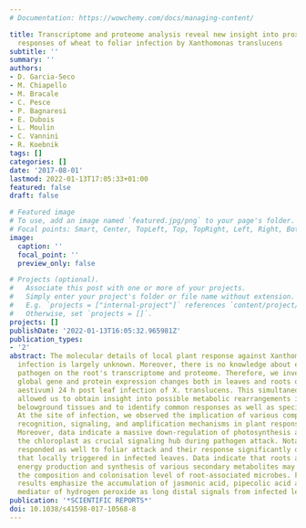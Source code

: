 ```yaml
---
# Documentation: https://wowchemy.com/docs/managing-content/

title: Transcriptome and proteome analysis reveal new insight into proximal and distal
  responses of wheat to foliar infection by Xanthomonas translucens
subtitle: ''
summary: ''
authors:
- D. Garcia-Seco
- M. Chiapello
- M. Bracale
- C. Pesce
- P. Bagnaresi
- E. Dubois
- L. Moulin
- C. Vannini
- R. Koebnik
tags: []
categories: []
date: '2017-08-01'
lastmod: 2022-01-13T17:05:33+01:00
featured: false
draft: false

# Featured image
# To use, add an image named `featured.jpg/png` to your page's folder.
# Focal points: Smart, Center, TopLeft, Top, TopRight, Left, Right, BottomLeft, Bottom, BottomRight.
image:
  caption: ''
  focal_point: ''
  preview_only: false

# Projects (optional).
#   Associate this post with one or more of your projects.
#   Simply enter your project's folder or file name without extension.
#   E.g. `projects = ["internal-project"]` references `content/project/deep-learning/index.md`.
#   Otherwise, set `projects = []`.
projects: []
publishDate: '2022-01-13T16:05:32.965981Z'
publication_types:
- '2'
abstract: The molecular details of local plant response against Xanthomonas translucens
  infection is largely unknown. Moreover, there is no knowledge about effects of the
  pathogen on the root's transcriptome and proteome. Therefore, we investigated the
  global gene and protein expression changes both in leaves and roots of wheat (Triticum
  aestivum) 24 h post leaf infection of X. translucens. This simultaneous analysis
  allowed us to obtain insight into possible metabolic rearrangements in above-and
  belowground tissues and to identify common responses as well as specific alterations.
  At the site of infection, we observed the implication of various components of the
  recognition, signaling, and amplification mechanisms in plant response to the pathogen.
  Moreover, data indicate a massive down-regulation of photosynthesis and confirm
  the chloroplast as crucial signaling hub during pathogen attack. Notably, roots
  responded as well to foliar attack and their response significantly differed from
  that locally triggered in infected leaves. Data indicate that roots as a site of
  energy production and synthesis of various secondary metabolites may actively influence
  the composition and colonisation level of root-associated microbes. Finally, our
  results emphasize the accumulation of jasmonic acid, pipecolic acid and/or the downstream
  mediator of hydrogen peroxide as long distal signals from infected leaves to roots.
publication: '*SCIENTIFIC REPORTS*'
doi: 10.1038/s41598-017-10568-8
---
```


